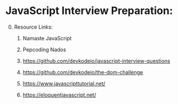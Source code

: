 # JavaScript Interview Preparation:

0. Resource Links:

    1. Namaste JavaScript
    
    2. Pepcoding Nados

    3. https://github.com/devkodeio/javascript-interview-questions

    4. https://github.com/devkodeio/the-dom-challenge

    5. https://www.javascripttutorial.net/

    6. https://eloquentjavascript.net/
